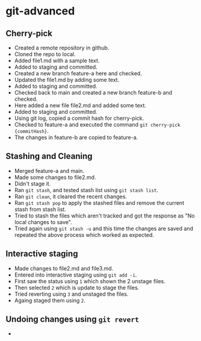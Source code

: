 # git-advanced

## Cherry-pick

- Created a remote repository in github.
- Cloned the repo to local.
- Added file1.md with a sample text.
- Added to staging and committed.
- Created a new branch feature-a here and checked.
- Updated the file1.md by adding some text.
- Added to staging and committed.
- Checked back to main and created a new branch feature-b and checked.
- Here added a new file file2.md and added some text.
- Added to staging and committed.
- Using git log, copied a commit hash for cherry-pick.
- Checked to feature-a and executed the command `git cherry-pick {commitHash}`.
- The changes in feature-b are copied to feature-a.

## Stashing and Cleaning

- Merged feature-a and main.
- Made some changes to file2.md.
- Didn't stage it.
- Ran `git stash`, and tested stash list using `git stash list`.
- Ran `git clean`, it cleared the recent changes.
- Ran `git stash pop` to apply the stashed files and remove the current stash from stash list.
- Tried to stash the files which aren't tracked and got the response as "No local changes to save".
- Tried again using `git stash -u` and this time the changes are saved and repeated the above process which worked as expected.

## Interactive staging

- Made changes to file2.md and file3.md.
- Entered into interactive staging using `git add -i`.
- First saw the status using `1` which shown the 2 unstage files.
- Then selected `2` which is update to stage the files.
- Tried reverting using `3` and unstaged the files.
- Againg staged them using `2`.

## Undoing changes using `git revert`

- 